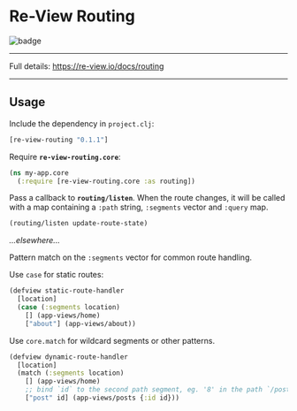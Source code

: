 # Re-View Routing

![badge](https://img.shields.io/clojars/v/re-view-routing.svg)

----

Full details: https://re-view.io/docs/routing

----

## Usage

Include the dependency in `project.clj`:

```clj
[re-view-routing "0.1.1"]
```

Require **`re-view-routing.core`**:

```clj
(ns my-app.core
  (:require [re-view-routing.core :as routing])
```

Pass a callback to **`routing/listen`**. When the route changes, it will be called with a map containing a `:path` string, `:segments` vector and `:query` map.

```clj
(routing/listen update-route-state)
```

_...elsewhere..._

Pattern match on the `:segments` vector for common route handling. 

Use `case` for static routes: 

```clj
(defview static-route-handler 
  [location]
  (case (:segments location) 
    [] (app-views/home)
    ["about"] (app-views/about))
```

Use `core.match` for wildcard segments or other patterns.

```clj
(defview dynamic-route-handler 
  [location]
  (match (:segments location) 
    [] (app-views/home)
    ;; bind `id` to the second path segment, eg. '8' in the path `/posts/8`
    ["post" id] (app-views/posts {:id id}))
```


